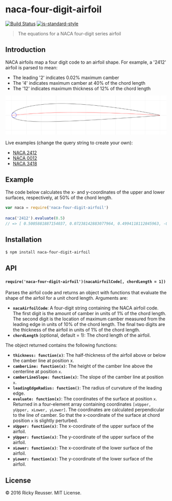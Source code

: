 # naca-four-digit-airfoil

[![Build Status](https://travis-ci.org/rreusser/naca-four-digit-airfoil.svg)](https://travis-ci.org/rreusser/naca-four-digit-airfoil) [![js-standard-style](https://img.shields.io/badge/code%20style-standard-brightgreen.svg)](http://standardjs.com/)

> The equations for a NACA four-digit series airfoil

## Introduction

NACA airfoils map a four digit code to an airfoil shape. For example, a '2412' airfoil is parsed to mean:

- The leading '2' indicates 0.02% maximum camber
- The '4' indicates maximum camber at 40% of the chord length
- The '12' indicates maximum thickness of 12% of the chord length

[![NACA 2412](./images/2412.png)](http://rickyreusser.com/naca-four-digit-airfoil/?naca=2412)

Live examples (change the query string to create your own):

- [NACA 2412](http://rickyreusser.com/naca-four-digit-airfoil?naca=2412)
- [NACA 0012](http://rickyreusser.com/naca-four-digit-airfoil?naca=0012)
- [NACA 3418](http://rickyreusser.com/naca-four-digit-airfoil?naca=3418)

## Example

The code below calculates the x- and y-coordinates of the upper and lower surfaces, respectively, at 50% of the chord length.

```javascript
var naca = require('naca-four-digit-airfoil')

naca('2412').evaluate(0.5)
// => [ 0.5005881887154037, 0.07238142883077964, 0.4994118112845963, -0.03349253994189075 ]
```

## Installation

```bash
$ npm install naca-four-digit-airfoil
```

## API

#### `require('naca-four-digit-airfoil')(nacaAirfoilCode[, chordLength = 1])`
Parses the airfoil code and returns an object with functions that evaluate the shape of the airfoil for a unit chord length. Arguments are:

- **`nacaAirfoilCode`**: A four-digit string containing the NACA airfoil code. The first digit is the amount of camber in units of 1% of the chord length. The second digit is the location of maximum camber measured from the leading edge in units of 10% of the chord length. The final two digits are the thickness of the airfoil in units of 1% of the chord length.
- **`chordLength`** (optional, default = 1): The chord length of the airfoil.

The object returned contains the following functions:

- **`thickness: function(x)`**: The half-thickness of the airfoil above or below the camber line at position x.
- **`camberLine: function(x)`**: The height of the camber line above the centerline at position `x`.
- **`camberLineSlope: function(x)`**: The slope of the camber line at position `x`.
- **`leadingEdgeRadius: function()`**: The radius of curvature of the leading edge.
- **`evaluate: function(x)`**: The coordinates of the surface at position `x`. Returned in a four-element array containing coordinates `[xUpper, yUpper, xLower, yLower]`. The coordinates are calculated perpendicular to the line of camber. So that the x-coordinate of the surface at chord position `x` is slightly perturbed.
- **`xUpper: function(x)`**: The x-coordinate of the upper surface of the airfoil.
- **`yUpper: function(x)`**: The y-coordinate of the upper surface of the airfoil.
- **`xLower: function(x)`**: The x-coordinate of the lower surface of the airfoil.
- **`yLower: function(x)`**: The y-coordinate of the lower surface of the airfoil.

## License

&copy; 2016 Ricky Reusser. MIT License.
